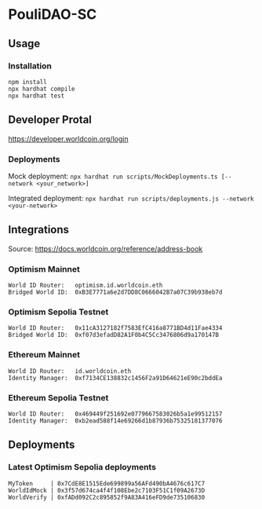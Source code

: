 # PouliDAO-SC

## Usage
### Installation
```shell
npm install
npx hardhat compile
npx hardhat test
```
## Developer Protal
https://developer.worldcoin.org/login

### Deployments
Mock deployment:
`npx hardhat run scripts/MockDeployments.ts [--network <your_network>]`

Integrated deployment:
`npx hardhat run scripts/deployments.js --network <your-network>`

## Integrations

Source: https://docs.worldcoin.org/reference/address-book

### Optimism Mainnet
```
World ID Router:   optimism.id.worldcoin.eth
Bridged World ID:  0xB3E7771a6e2d7DD8C0666042B7a07C39b938eb7d
```

### Optimism Sepolia Testnet
```
World ID Router:   0x11cA3127182f7583EfC416a8771BD4d11Fae4334
Bridged World ID:  0xf07d3efadD82A1F0b4C5Cc3476806d9a170147B
```

### Ethereum Mainnet
```
World ID Router:   id.worldcoin.eth
Identity Manager:  0xf7134CE138832c1456F2a91D64621eE90c2bddEa
```

### Ethereum Sepolia Testnet
```
World ID Router:   0x469449f251692e0779667583026b5a1e99512157
Identity Manager:  0xb2ead588f14e69266d1b87936b75325181377076
```

## Deployments

### Latest Optimism Sepolia deployments

```
MyToken     | 0x7CdE8E1515Ede699899a56AFd490bA4676c617C7
WorldIdMock | 0x3f57d674ca4f4f108Ebe2c7103F51C1f09A2673D
WorldVerify | 0xfADd092C2c895852f9A83A416eFD9de735106830
```
